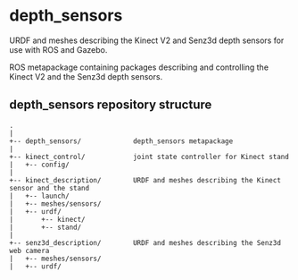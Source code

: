# depth_sensors
URDF and meshes describing the Kinect V2 and Senz3d depth sensors for use 
with ROS and Gazebo.

ROS metapackage containing packages describing and controlling the Kinect V2
and the Senz3d depth sensors.

## depth_sensors repository structure
```shell
.
|
+-- depth_sensors/             depth_sensors metapackage
|
+-- kinect_control/            joint state controller for Kinect stand
|   +-- config/
|
+-- kinect_description/        URDF and meshes describing the Kinect sensor and the stand
|   +-- launch/
|   +-- meshes/sensors/
|   +-- urdf/
|       +-- kinect/
|       +-- stand/
|
+-- senz3d_description/        URDF and meshes describing the Senz3d web camera
|   +-- meshes/sensors/
|   +-- urdf/
```
